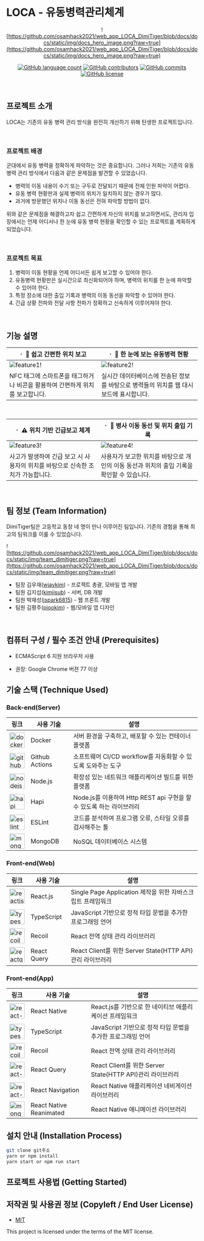 # LOCA - 유동병력관리체계

<div align="center">

![https://github.com/osamhack2021/web_app_LOCA_DimiTiger/blob/docs/docs/static/img/docs_hero_image.png?raw=true](https://github.com/osamhack2021/web_app_LOCA_DimiTiger/blob/docs/docs/static/img/docs_hero_image.png?raw=true)

<p align="center">
 <a href="https://github.com/osamhack2021/web_app_LOCA_DimiTiger/search?l=TSX&type=code"><img alt="GitHub language count" src="https://img.shields.io/github/languages/count/osamhack2021/web_app_LOCA_DimiTiger"></a>
 <a href="https://github.com/osamhack2021/web_app_LOCA_DimiTiger/graphs/contributors"><img alt="GitHub contributors" src="https://img.shields.io/github/contributors/osamhack2021/web_app_LOCA_DimiTiger?color=success"></a>
 <a href="https://github.com/osamhack2021/web_app_LOCA_DimiTiger/commits"><img alt="GitHub commits" src="https://img.shields.io/github/last-commit/osamhack2021/web_app_LOCA_DimiTiger.svg"></a>
 <a href="https://github.com/osamhack2021/web_app_LOCA_DimiTiger/blob/master/LICENSE"><img alt="GitHub license" src="https://img.shields.io/github/license/osamhack2021/web_app_LOCA_DimiTiger"></a>
</p>

</div>
</br>

## 프로젝트 소개

LOCA는 기존의 유동 병력 관리 방식을 완전히 개선하기 위해 탄생한 프로젝트입니다.

<br/>

### 프로젝트 배경

군대에서 유동 병력을 정확하게 파악하는 것은 중요합니다. 그러나 저희는 기존의 유동 병력 관리 방식에서 다음과 같은 문제점을 발견할 수 있었습니다.

- 병력의 이동 내용이 수기 또는 구두로 전달되기 때문에 전체 인원 파악이 어렵다.
- 유동 병력 현황판과 실제 병력의 위치가 일치하지 않는 경우가 많다.
- 과거에 방문했던 위치나 이동 동선은 전혀 파악할 방법이 없다.

위와 같은 문제점을 해결하고자 쉽고 간편하게 자신의 위치를 보고하면서도, 관리자 입장에서는 언제 어디서나 한 눈에 유동 병력 현황을 확인할 수 있는 프로젝트를 계획하게 되었습니다.

<br/>

### 프로젝트 목표

1. 병력이 이동 현황을 언제 어디서든 쉽게 보고할 수 있어야 한다.
2. 유동병력 현황판은 실시간으로 최신화되어야 하며, 병력의 위치를 한 눈에 파악할 수 있어야 한다.
3. 특정 장소에 대한 출입 기록과 병력의 이동 동선을 파악할 수 있어야 한다.
4. 긴급 상황 전파와 전달 사항 전파가 정확하고 신속하게 이루어져야 한다.

<br/>

## 기능 설명

| **ㆍ 🧭 쉽고 간편한 위치 보고**                                                                                       | **ㆍ 👀 한 눈에 보는 유동병력 현황**                                                                                  |
|----------------------------------------------------------------------------------------------------------------------|----------------------------------------------------------------------------------------------------------------------|
| ![feature1!](https://github.com/osamhack2021/web_app_LOCA_DimiTiger/blob/docs/docs/static/img/feature1.png?raw=true) | ![feature2!](https://github.com/osamhack2021/web_app_LOCA_DimiTiger/blob/docs/docs/static/img/feature2.png?raw=true) |
| NFC 태그에 스마트폰을 태그하거나 비콘을 활용하여 간편하게 위치를 보고합니다.                                         | 실시간 데이터베이스에 전송된 정보를 바탕으로 병력들의 위치를 웹 대시보드에 표시합니다.                               |

<br/>

| **ㆍ ⚠ 위치 기반 긴급보고 체계**                                                                                     | **ㆍ 🚪 병사 이동 동선 및 위치 출입 기록**                                                                            |
|----------------------------------------------------------------------------------------------------------------------|----------------------------------------------------------------------------------------------------------------------|
| ![feature3!](https://github.com/osamhack2021/web_app_LOCA_DimiTiger/blob/docs/docs/static/img/feature3.png?raw=true) | ![feature4!](https://github.com/osamhack2021/web_app_LOCA_DimiTiger/blob/docs/docs/static/img/feature4.png?raw=true) |
| 사고가 발생하여 긴급 보고 시 사용자의 위치를 바탕으로 신속한 조치가 가능합니다.                                      | 사용자가 보고한 위치를 바탕으로 개인의 이동 동선과 위치의 출입 기록을 확인할 수 있습니다.                            |

<br/>

## 팀 정보 (Team Information)

DimiTiger팀은 고등학교 동창 네 명이 만나 이루어진 팀입니다. 기존의 경험을 통해 최고의 팀워크를 이룰 수 있었습니다.

![https://github.com/osamhack2021/web_app_LOCA_DimiTiger/blob/docs/docs/static/img/team_dimitiger.png?raw=true](https://github.com/osamhack2021/web_app_LOCA_DimiTiger/blob/docs/docs/static/img/team_dimitiger.png?raw=true)

- 팀장 김우재([wjaykim](https://github.com/wjaykim)) - 프로젝트 총괄, 모바일 앱 개발
- 팀원 김지섭([kimjisub](https://github.com/kimjisub)) - 서버, DB 개발  
- 팀원 박재성([jspark6815](https://github.com/jspark6815)) - 웹 프론트 개발
- 팀원 김평주([pjookim](https://github.com/pjookim)) - 웹/모바일 앱 디자인
<br/>

## 컴퓨터 구성 / 필수 조건 안내 (Prerequisites)

- ECMAScript 6 지원 브라우저 사용

- 권장: Google Chrome 버젼 77 이상

## 기술 스택 (Technique Used)

### Back-end(Server)

| 링크                                                                                                                                                                  | 사용 기술      | 설명                                                                 |
| --------------------------------------------------------------------------------------------------------------------------------------------------------------------- | -------------- | -------------------------------------------------------------------- |
| [<img src="https://www.docker.com/sites/default/files/d8/2019-07/vertical-logo-monochromatic.png" alt="docker" width="40" />](https://www.docker.com/)                | Docker         | 서버 환경을 구축하고, 배포할 수 있는 컨테이너 플랫폼                 |
| [<img src="https://github.githubassets.com/images/modules/logos_page/GitHub-Mark.png" alt="github" width="40" />](https://github.com/actions)                         | Github Actions | 소프트웨어 CI/CD workflow를 자동화할 수 있도록 도와주는 도구         |
| [<img src="https://www.seekpng.com/png/full/80-803529_vector-javascript-node-js-jpg-black-and-white.png" alt="nodejs" width="40" />](https://hapi.dev/)               | Node.js        | 확장성 있는 네트워크 애플리케이션 빌드를 위한 플랫폼                 |
| [<img src="https://hapi.dev/img/hapi.svg" alt="hapi" width="40" />](https://hapi.dev/)                                                                                | Hapi           | Node.js를 이용하여 Http REST api 구현을 할 수 있도록 하는 라이브러리 |
| [<img src="https://d33wubrfki0l68.cloudfront.net/204482ca413433c80cd14fe369e2181dd97a2a40/092e2/assets/img/logo.svg" alt="eslint" width="40" />](https://eslint.org/) | ESLint         | 코드를 분석하여 프로그램 오류, 스타일 오류를 검사해주는 툴           |
| [<img src="https://img.icons8.com/color/50/000000/mongodb.png" alt="mongodb" width="40" />](https://www.mongodb.coms/)                                                | MongoDB        | NoSQL 데이터베이스 시스템                                            |

### Front-end(Web)

| 링크                                                                                                                                                                                               | 사용 기술   | 설명                                                        |
| -------------------------------------------------------------------------------------------------------------------------------------------------------------------------------------------------- | ----------- | ----------------------------------------------------------- |
| [<img src="https://d33wubrfki0l68.cloudfront.net/554c3b0e09cf167f0281fda839a5433f2040b349/ecfc9/img/header_logo.svg" alt="reactjs" width="40" />](https://reactjs.org/)                            | React.js    | Single Page Application 제작을 위한 자바스크립트 프레임워크 |
| [<img src="https://upload.wikimedia.org/wikipedia/commons/thumb/4/4c/Typescript_logo_2020.svg/220px-Typescript_logo_2020.svg.png" alt="typescript" width="40" />](https://www.typescriptlang.org/) | TypeScript  | JavaScript 기반으로 정적 타입 문법을 추가한 프로그래밍 언어 |
| [<img src="https://pbs.twimg.com/profile_images/1377116487933030410/kyyHFjc2_400x400.jpg" alt="recoil" width="40" />](https://recoiljs.org/)                                                       | Recoil      | React 전역 상태 관리 라이브러리                             |
| [<img src="https://react-query.tanstack.com/_next/static/images/emblem-light-628080660fddb35787ff6c77e97ca43e.svg" alt="reactquery" width="40" />](https://react-query.tanstack.com/)              | React Query | React Client를 위한 Server State(HTTP API)관리 라이브러리   |

### Front-end(App)

| 링크                                                                                                                                                                                               | 사용 기술               | 설명                                                        |
| -------------------------------------------------------------------------------------------------------------------------------------------------------------------------------------------------- | ----------------------- | ----------------------------------------------------------- |
| [<img src="https://d33wubrfki0l68.cloudfront.net/554c3b0e09cf167f0281fda839a5433f2040b349/ecfc9/img/header_logo.svg" alt="react-native" width="40" />](https://reactnative.dev/)                   | React Native            | React.js를 기반으로 한 네이티브 애플리케이션 프레임워크     |
| [<img src="https://upload.wikimedia.org/wikipedia/commons/thumb/4/4c/Typescript_logo_2020.svg/220px-Typescript_logo_2020.svg.png" alt="typescript" width="40" />](https://www.typescriptlang.org/) | TypeScript              | JavaScript 기반으로 정적 타입 문법을 추가한 프로그래밍 언어 |
| [<img src="https://pbs.twimg.com/profile_images/1377116487933030410/kyyHFjc2_400x400.jpg" alt="recoil" width="40" />](https://recoiljs.org/)                                                       | Recoil                  | React 전역 상태 관리 라이브러리                             |
| [<img src="https://react-query.tanstack.com/_next/static/images/emblem-light-628080660fddb35787ff6c77e97ca43e.svg" alt="react-query" width="40" />](https://react-query.tanstack.com/)             | React Query             | React Client를 위한 Server State(HTTP API)관리 라이브러리   |
| [<img src="https://reactnavigation.org/img/spiro.svg" alt="react-navigation" width="40" />](https://reactnavigation.org/)                                                                          | React Navigation        | React Native 애플리케이션 네비게이션 라이브러리             |
| [<img src="https://docs.swmansion.com/react-native-reanimated/img/swm-react-native-reanimated-illu-kon-06.svg" alt="mongodb" width="40" />](https://docs.swmansion.com/react-native-reanimated/)   | React Native Reanimated | React Native 애니메이션 라이브러리                          |

## 설치 안내 (Installation Process)

```bash
git clone git주소
yarn or npm install
yarn start or npm run start
```

## 프로젝트 사용법 (Getting Started)

## 저작권 및 사용권 정보 (Copyleft / End User License)

- [MIT](https://github.com/osamhack2021/web_app_LOCA_DimiTiger/blob/master/license.md)

This project is licensed under the terms of the MIT license.
